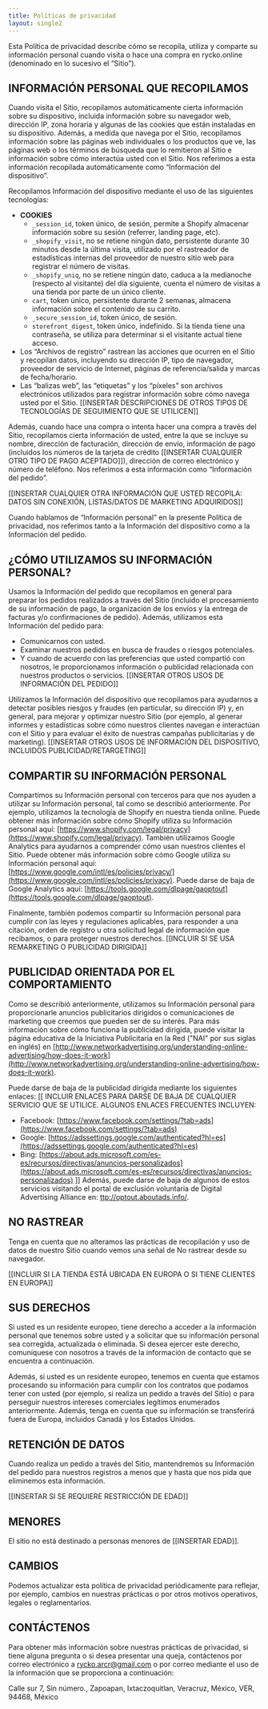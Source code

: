 ```yaml
---
title: Políticas de privacidad
layout: single2
---
```


Esta Política de privacidad describe cómo se recopila, utiliza y comparte su información personal cuando visita o hace una compra en rycko.online (denominado en lo sucesivo el “Sitio”).

## INFORMACIÓN PERSONAL QUE RECOPILAMOS

Cuando visita el Sitio, recopilamos automáticamente cierta información sobre su dispositivo, incluida información sobre su navegador web, dirección IP, zona horaria y algunas de las cookies que están instaladas en su dispositivo. Además, a medida que navega por el Sitio, recopilamos información sobre las páginas web individuales o los productos que ve, las páginas web o los términos de búsqueda que lo remitieron al Sitio e información sobre cómo interactúa usted con el Sitio. Nos referimos a esta información recopilada automáticamente como “Información del dispositivo”.

Recopilamos Información del dispositivo mediante el uso de las siguientes tecnologías:

- **COOKIES**
  - `_session_id`, token único, de sesión, permite a Shopify almacenar información sobre su sesión (referrer, landing page, etc).
  - `_shopify_visit`, no se retiene ningún dato, persistente durante 30 minutos desde la última visita, utilizado por el rastreador de estadísticas internas del proveedor de nuestro sitio web para registrar el número de visitas.
  - `_shopify_uniq`, no se retiene ningún dato, caduca a la medianoche (respecto al visitante) del día siguiente, cuenta el número de visitas a una tienda por parte de un único cliente.
  - `cart`, token único, persistente durante 2 semanas, almacena información sobre el contenido de su carrito.
  - `_secure_session_id`, token único, de sesión.
  - `storefront_digest`, token único, indefinido. Si la tienda tiene una contraseña, se utiliza para determinar si el visitante actual tiene acceso.
- Los “Archivos de registro” rastrean las acciones que ocurren en el Sitio y recopilan datos, incluyendo su dirección IP, tipo de navegador, proveedor de servicio de Internet, páginas de referencia/salida y marcas de fecha/horario.
- Las “balizas web”, las “etiquetas” y los “píxeles” son archivos electrónicos utilizados para registrar información sobre cómo navega usted por el Sitio.
[[INSERTAR DESCRIPCIONES DE OTROS TIPOS DE TECNOLOGÍAS DE SEGUIMIENTO QUE SE UTILICEN]]

Además, cuando hace una compra o intenta hacer una compra a través del Sitio, recopilamos cierta información de usted, entre la que se incluye su nombre, dirección de facturación, dirección de envío, información de pago (incluidos los números de la tarjeta de crédito [[INSERTAR CUALQUIER OTRO TIPO DE PAGO ACEPTADO]]), dirección de correo electrónico y número de teléfono.  Nos referimos a esta información como “Información del pedido”.

[[INSERTAR CUALQUIER OTRA INFORMACIÓN QUE USTED RECOPILA: DATOS SIN CONEXIÓN, LISTAS/DATOS DE MARKETING ADQUIRIDOS]]

Cuando hablamos de “Información personal” en la presente Política de privacidad, nos referimos tanto a la Información del dispositivo como a la Información del pedido.

## ¿CÓMO UTILIZAMOS SU INFORMACIÓN PERSONAL?

Usamos la Información del pedido que recopilamos en general para preparar los pedidos realizados a través del Sitio (incluido el procesamiento de su información de pago, la organización de los envíos y la entrega de facturas y/o confirmaciones de pedido). Además, utilizamos esta Información del pedido para:
- Comunicarnos con usted.
- Examinar nuestros pedidos en busca de fraudes o riesgos potenciales.
- Y cuando de acuerdo con las preferencias que usted compartió con nosotros, le proporcionamos información o publicidad relacionada con nuestros productos o servicios.
[[INSERTAR OTROS USOS DE INFORMACIÓN DEL PEDIDO]]

Utilizamos la Información del dispositivo que recopilamos para ayudarnos a detectar posibles riesgos y fraudes (en particular, su dirección IP) y, en general, para mejorar y optimizar nuestro Sitio (por ejemplo, al generar informes y estadísticas sobre cómo nuestros clientes navegan e interactúan con el Sitio y para evaluar el éxito de nuestras campañas publicitarias y de marketing).
[[INSERTAR OTROS USOS DE INFORMACIÓN DEL DISPOSITIVO, INCLUIDOS PUBLICIDAD/RETARGETING]]

## COMPARTIR SU INFORMACIÓN PERSONAL

Compartimos su Información personal con terceros para que nos ayuden a utilizar su Información personal, tal como se describió anteriormente.  Por ejemplo, utilizamos la tecnología de Shopify en nuestra tienda online. Puede obtener más información sobre cómo Shopify utiliza su Información personal aquí: [https://www.shopify.com/legal/privacy](https://www.shopify.com/legal/privacy).  También utilizamos Google Analytics para ayudarnos a comprender cómo usan nuestros clientes el Sitio. Puede obtener más información sobre cómo Google utiliza su Información personal aquí: [https://www.google.com/intl/es/policies/privacy/](https://www.google.com/intl/es/policies/privacy).  Puede darse de baja de Google Analytics aquí: [https://tools.google.com/dlpage/gaoptout](https://tools.google.com/dlpage/gaoptout).

Finalmente, también podemos compartir su Información personal para cumplir con las leyes y regulaciones aplicables, para responder a una citación, orden de registro u otra solicitud legal de información que recibamos, o para proteger nuestros derechos.
[[INCLUIR SI SE USA REMARKETING O PUBLICIDAD DIRIGIDA]]

## PUBLICIDAD ORIENTADA POR EL COMPORTAMIENTO

Como se describió anteriormente, utilizamos su Información personal para proporcionarle anuncios publicitarios dirigidos o comunicaciones de marketing que creemos que pueden ser de su interés.  Para más información sobre cómo funciona la publicidad dirigida, puede visitar la página educativa de la Iniciativa Publicitaria en la Red ("NAI" por sus siglas en inglés) en [http://www.networkadvertising.org/understanding-online-advertising/how-does-it-work](http://www.networkadvertising.org/understanding-online-advertising/how-does-it-work).

Puede darse de baja de la publicidad dirigida mediante los siguientes enlaces:
[[
 INCLUIR ENLACES PARA DARSE DE BAJA DE CUALQUIER SERVICIO QUE SE UTILICE.
  ALGUNOS ENLACES FRECUENTES INCLUYEN:
- Facebook: [https://www.facebook.com/settings/?tab=ads](https://www.facebook.com/settings/?tab=ads)
- Google: [https://adssettings.google.com/authenticated?hl=es](https://adssettings.google.com/authenticated?hl=es)
- Bing: [https://about.ads.microsoft.com/es-es/recursos/directivas/anuncios-personalizados](https://about.ads.microsoft.com/es-es/recursos/directivas/anuncios-personalizados)
]]
Además, puede darse de baja de algunos de estos servicios visitando el portal de exclusión voluntaria de Digital Advertising Alliance en: [ttp://optout.aboutads.info/](http://optout.aboutads.info/).

## NO RASTREAR

Tenga en cuenta que no alteramos las prácticas de recopilación y uso de datos de nuestro Sitio cuando vemos una señal de No rastrear desde su navegador.

[[INCLUIR SI LA TIENDA ESTÁ UBICADA EN EUROPA O SI TIENE CLIENTES EN EUROPA]]

## SUS DERECHOS

Si usted es un residente europeo, tiene derecho a acceder a la información personal que tenemos sobre usted y a solicitar que su información personal sea corregida, actualizada o eliminada. Si desea ejercer este derecho, comuníquese con nosotros a través de la información de contacto que se encuentra a continuación.

Además, si usted es un residente europeo, tenemos en cuenta que estamos procesando su información para cumplir con los contratos que podamos tener con usted (por ejemplo, si realiza un pedido a través del Sitio) o para perseguir nuestros intereses comerciales legítimos enumerados anteriormente.  Además, tenga en cuenta que su información se transferirá fuera de Europa, incluidos Canadá y los Estados Unidos.

## RETENCIÓN DE DATOS

Cuando realiza un pedido a través del Sitio, mantendremos su Información del pedido para nuestros registros a menos que y hasta que nos pida que eliminemos esta información.

[[INSERTAR SI SE REQUIERE RESTRICCIÓN DE EDAD]]

## MENORES

El sitio no está destinado a personas menores de [[INSERTAR EDAD]].

## CAMBIOS

Podemos actualizar esta política de privacidad periódicamente para reflejar, por ejemplo, cambios en nuestras prácticas o por otros motivos operativos, legales o reglamentarios.

## CONTÁCTENOS

Para obtener más información sobre nuestras prácticas de privacidad, si tiene alguna pregunta o si desea presentar una queja, contáctenos por correo electrónico a rycko.arcr@gmail.com o por correo mediante el uso de la información que se proporciona a continuación:

Calle sur 7, Sin número., Zapoapan, Ixtaczoquitlan, Veracruz, México, VER, 94468, México
